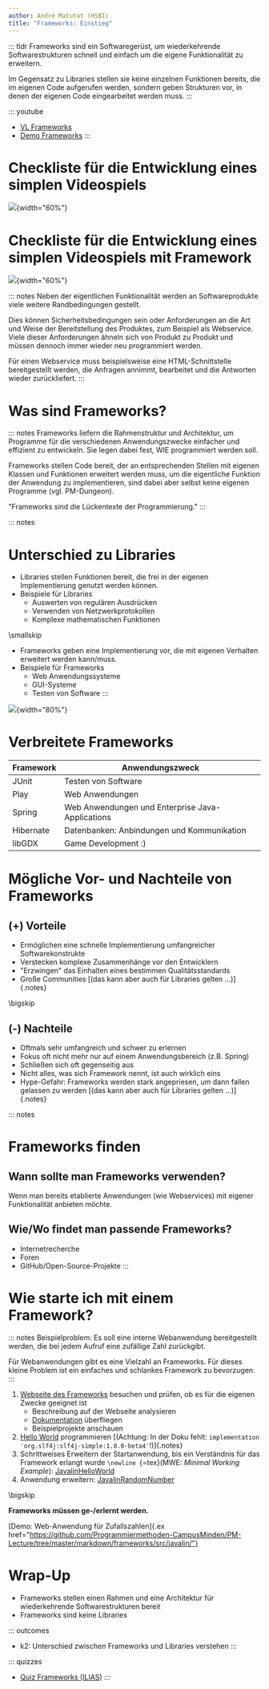 ```yaml
---
author: André Matutat (HSBI)
title: "Frameworks: Einstieg"
---
```


::: tldr
Frameworks sind ein Softwaregerüst, um wiederkehrende Softwarestrukturen schnell und einfach um die eigene
Funktionalität zu erweitern.

Im Gegensatz zu Libraries stellen sie keine einzelnen Funktionen bereits, die im eigenen Code aufgerufen werden, sondern
geben Strukturen vor, in denen der eigenen Code eingearbeitet werden muss.
:::

::: youtube
-   [VL Frameworks](https://youtu.be/AV4YuF2Axgk)
-   [Demo Frameworks](https://youtu.be/5jTbIBeZj7M)
:::

# Checkliste für die Entwicklung eines simplen Videospiels

![](images/checklisteMotivation.png){width="60%"}

# Checkliste für die Entwicklung eines simplen Videospiels mit Framework

![](images/checklisteMotivationFarbig.png){width="60%"}

::: notes
Neben der eigentlichen Funktionalität werden an Softwareprodukte viele weitere Randbedingungen gestellt.

Dies können Sicherheitsbedingungen sein oder Anforderungen an die Art und Weise der Bereitstellung des Produktes, zum
Beispiel als Webservice. Viele dieser Anforderungen ähneln sich von Produkt zu Produkt und müssen dennoch immer wieder
neu programmiert werden.

Für einen Webservice muss beispielsweise eine HTML-Schnittstelle bereitgestellt werden, die Anfragen annimmt, bearbeitet
und die Antworten wieder zurückliefert.
:::

# Was sind Frameworks?

::: notes
Frameworks liefern die Rahmenstruktur und Architektur, um Programme für die verschiedenen Anwendungszwecke einfacher und
effizient zu entwickeln. Sie legen dabei fest, WIE programmiert werden soll.

Frameworks stellen Code bereit, der an entsprechenden Stellen mit eigenen Klassen und Funktionen erweitert werden muss,
um die eigentliche Funktion der Anwendung zu implementieren, sind dabei aber selbst keine eigenen Programme (vgl.
PM-Dungeon).

"Frameworks sind die Lückentexte der Programmierung."
:::

::: notes
# Unterschied zu Libraries

-   Libraries stellen Funktionen bereit, die frei in der eigenen Implementierung genutzt werden können.
-   Beispiele für Libraries
    -   Auswerten von regulären Ausdrücken
    -   Verwenden von Netzwerkprotokollen
    -   Komplexe mathematischen Funktionen

\smallskip

-   Frameworks geben eine Implementierung vor, die mit eigenen Verhalten erweitert werden kann/muss.
-   Beispiele für Frameworks
    -   Web Anwendungssysteme
    -   GUI-Systeme
    -   Testen von Software
:::

![](images/frameworksVSlib.png){width="80%"}

# Verbreitete Frameworks

| Framework | Anwendungszweck                                  |
|-----------|--------------------------------------------------|
| JUnit     | Testen von Software                              |
| Play      | Web Anwendungen                                  |
| Spring    | Web Anwendungen und Enterprise Java-Applications |
| Hibernate | Datenbanken: Anbindungen und Kommunikation       |
| libGDX    | Game Development :)                              |

# Mögliche Vor- und Nachteile von Frameworks

## (+) Vorteile

-   Ermöglichen eine schnelle Implementierung umfangreicher Softwarekonstrukte
-   Verstecken komplexe Zusammenhänge vor den Entwicklern
-   "Erzwingen" das Einhalten eines bestimmen Qualitätsstandards
-   Große Communities [(das kann aber auch für Libraries gelten ...)]{.notes}

\bigskip

## (-) Nachteile

-   Oftmals sehr umfangreich und schwer zu erlernen
-   Fokus oft nicht mehr nur auf einem Anwendungsbereich (z.B. Spring)
-   Schließen sich oft gegenseitig aus
-   Nicht alles, was sich Framework nennt, ist auch wirklich eins
-   Hype-Gefahr: Frameworks werden stark angepriesen, um dann fallen gelassen zu werden [(das kann aber auch für
    Libraries gelten ...)]{.notes}

::: notes
# Frameworks finden

## Wann sollte man Frameworks verwenden?

Wenn man bereits etablierte Anwendungen (wie Webservices) mit eigener Funktionalität anbieten möchte.

## Wie/Wo findet man passende Frameworks?

-   Internetrecherche
-   Foren
-   GitHub/Open-Source-Projekte
:::

# Wie starte ich mit einem Framework?

::: notes
Beispielproblem: Es soll eine interne Webanwendung bereitgestellt werden, die bei jedem Aufruf eine zufällige Zahl
zurückgibt.

Für Webanwendungen gibt es eine Vielzahl an Frameworks. Für dieses kleine Problem ist ein einfaches und schlankes
Framework zu bevorzugen.
:::

1.  [Webseite des Frameworks](https://javalin.io/) besuchen und prüfen, ob es für die eigenen Zwecke geeignet ist
    -   Beschreibung auf der Webseite analysieren
    -   [Dokumentation](https://javalin.io/documentation) überfliegen
    -   Beispielprojekte anschauen
2.  [Hello World](https://javalin.io/tutorials/gradle-setup) programmieren [(Achtung: In der Doku fehlt:
    `implementation 'org.slf4j:slf4j-simple:1.8.0-beta4'`!)]{.notes}
3.  Schrittweises Erweitern der Startanwendung, bis ein Verständnis für das Framework erlangt wurde
    `\newline `{=tex}(MWE: *Minimal Working Example*):
    [JavalinHelloWorld](https://github.com/Programmiermethoden-CampusMinden/PM-Lecture/blob/master/markdown/frameworks/src/javalin/src/main/java/JavalinHelloWorld.java)
4.  Anwendung erweitern:
    [JavalinRandomNumber](https://github.com/Programmiermethoden-CampusMinden/PM-Lecture/blob/master/markdown/frameworks/src/javalin/src/main/java/JavalinRandomNumber.java)

\bigskip

**Frameworks müssen ge-/erlernt werden.**

[Demo: Web-Anwendung für Zufallszahlen]{.ex
href="https://github.com/Programmiermethoden-CampusMinden/PM-Lecture/tree/master/markdown/frameworks/src/javalin/"}

# Wrap-Up

-   Frameworks stellen einen Rahmen und eine Architektur für wiederkehrende Softwarestrukturen bereit
-   Frameworks sind keine Libraries

::: outcomes
-   k2: Unterschied zwischen Frameworks und Libraries verstehen
:::

::: quizzes
-   [Quiz Frameworks (ILIAS)](https://www.hsbi.de/elearning/goto.php?target=tst_1106234&client_id=FH-Bielefeld)
:::
